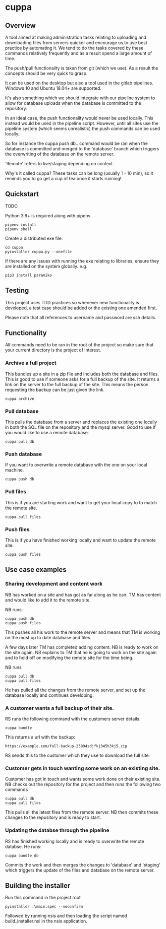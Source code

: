 # cuppa


## Overview

A tool aimed at making administration tasks relating to uploading and downloading files from servers quicker
and encourage us to use best practice by automating it. We tend to do the tasks covered by these commands 
relatively frequently and as a result spend a large amount of time. 

The push/pull functionality is taken from git (which we use). As a result the concepts should be very quick to grasp.

It can be used on the desktop but also a tool used in the gitlab pipelines. Windows 10 and Ubuntu 18.04+ 
are supported.

It's also something which we should integrate with our pipeline system to allow for database uploads
when the database is committed to the repository.

In an ideal case, the push functionality would never be used locally. This instead would be used in
the pipeline script. However, until all sites use the pipeline system (which seems unrealistic) the
push commands can be used locally.

So for instance the cuppa push db.. command would be ran when the database is committed and merged to the
'database' branch which triggers the overwriting of the database on the remote server.

'Remote' refers to live/staging depending on context.

Why's it called cuppa? These tasks can be long  (usually 1 - 10 min), so it reminds you to go get a 
cup of tea once it starts running!

## Quickstart

TODO

Python 3.8+ is required along with pipenv.

    pipenv install
    pipenv shell

Create a distributed exe file:

    cd cuppa
    pyinstaller cuppa.py --onefile

If there are any issues with running the exe relating to libraries, ensure they are installed on the system globally. e.g.

    pip3 install paramiko

## Testing

This project uses TDD practices so whenever new functionality is developed, a test
case should be added or the existing one amended first.

Please note that all references to username and password are ssh details.

## Functionality

All commands need to be ran in the root of the project so make sure that your current directory
is the project of interest.

### Archive a full project

This bundles up a site in a zip file and includes both the database and files.
This is good to use if someone asks for a full backup of the site. It returns a
link on the server to the full backup of the site. This means the person requesting
the backup can be just given the link.

    cuppa archive


### Pull database

This pulls the database from a server and replaces the existing one locally in both
the SQL file on the repository and the mysql server. 
Good to use if you would like to use a remote database.

    cuppa pull db

### Push database

If you want to overwrite a remote database with the one on your local machine.

    cuppa push db

### Pull files

This is if you are starting work and want to get your local copy to to match the remote site.

    cuppa pull files

### Push files

This is if you have finished working locally and want to update the remote site.

    cuppa push files

## Use case examples

### Sharing development and content work

NB has worked on a site and has got as far along as he can. TM has content and would like to add
it to the remote site.

NB runs:

    cuppa push db
    cuppa push files    

This pushes all his work to the remote server and means that TM is working on the most up to date
database and files.

A few days later TM has completed adding content. NB is ready to work on the site again. NB
explains to TM that he is going to work on the site again and to hold off on modifying the remote
site for the time being.

NB runs 

    cuppa pull db
    cuppa pull files

He has pulled all the changes from the remote server, and set up the database
locally and continues developing.

### A customer wants a full backup of their site.

RS runs the following command with the customers server details:

    cuppa bundle

This returns a url with the backup:
    
    https://example.com/full-backup-23094sdjfkj345h3kj5.zip

RS sends this to the customer which they use to download the full site.

### Customer gets in touch wanting some work on an existing site.

Customer has got in touch and wants some work done on their existing site. NB
checks out the repository for the project and then runs the following two commands

    cuppa pull db
    cuppa pull files

This pulls all the latest files from the remote server. NB then commits these changes to the repository
and is ready to start.


### Updating the databse through the pipeline

RS has finished working locally and is ready to overwrite the remote databse. He runs:

    cuppa bundle db

Commits the work and then merges the changes to 'database' and 'staging' which triggers the update
of the files and database on the remote server.

## Building the installer

Run this command in the project root

    pyinstaller .\main.spec --noconfirm

Followed by running nsis and then loading the script named build_installer.nsi in the nsis application.